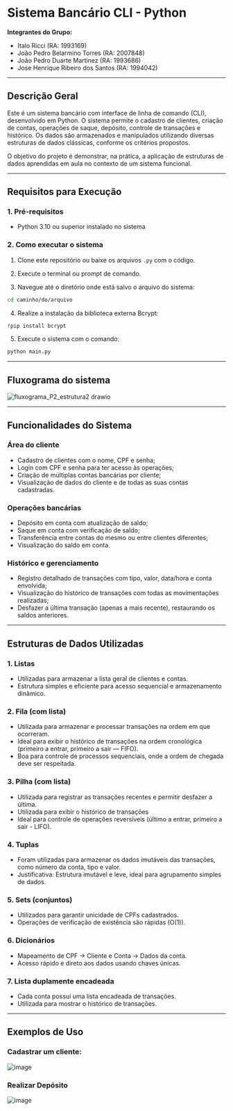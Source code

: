# Sistema Bancário CLI - Python

**Integrantes do Grupo:**
* Italo Ricci (RA: 1993169)
* João Pedro Belarmino Torres (RA: 2007848)
* João Pedro Duarte Martinez (RA: 1993686)
* Jose Henrique Ribeiro dos Santos (RA: 1994042)

---

## Descrição Geral

Este é um sistema bancário com interface de linha de comando (CLI), desenvolvido em Python. O sistema permite o cadastro de clientes, criação de contas, operações de saque, depósito, controle de transações e histórico. Os dados são armazenados e manipulados utilizando diversas estruturas de dados clássicas, conforme os critérios propostos.

O objetivo do projeto é demonstrar, na prática, a aplicação de estruturas de dados aprendidas em aula no contexto de um sistema funcional.

---

## Requisitos para Execução

### 1. Pré-requisitos

* Python 3.10 ou superior instalado no sistema

### 2. Como executar o sistema

1. Clone este repositório ou baixe os arquivos `.py` com o código.

2. Execute o terminal ou prompt de comando.

3. Navegue até o diretório onde está salvo o arquivo do sistema:

```bash
cd caminho/do/arquivo
```
4. Realize a instalação da biblioteca externa Bcrypt:
```bash
!pip install bcrypt
```
5. Execute o sistema com o comando:

```bash
python main.py
```
---
## Fluxograma do sistema 
![fluxograma_P2_estrutura2 drawio](https://github.com/user-attachments/assets/9c87917c-0ac0-49d7-83ee-07a9f63e233b)


---

## Funcionalidades do Sistema

### Área do cliente

* Cadastro de clientes com o nome, CPF e senha;
* Login com CPF e senha  para ter acesso às operações;
* Criação de múltiplas contas bancárias por cliente;
* Visualização de dados do cliente e de todas as suas contas cadastradas.

### Operações bancárias
* Depósito em conta com atualização de saldo;
* Saque em conta com verificação de saldo;
* Transferência entre contas do mesmo ou entre clientes diferentes;
* Visualização do saldo em conta.

### Histórico e gerenciamento
* Registro detalhado de transações com tipo, valor, data/hora e conta envolvida;
* Visualização do histórico de transações com todas as movimentações realizadas;
* Desfazer a última transação (apenas a mais recente), restaurando os saldos anteriores.
  
---

## Estruturas de Dados Utilizadas

### 1. **Listas**

* Utilizadas para armazenar a lista geral de clientes e contas.
* Estrutura simples e eficiente para acesso sequencial e armazenamento dinâmico.

### 2. **Fila (com lista)**

* Utilizada para armazenar e processar transações na ordem em que ocorreram.
* Ideal para exibir o histórico de transações na ordem cronológica (primeiro a entrar, primeiro a sair — FIFO).
* Boa para controle de processos sequenciais, onde a ordem de chegada deve ser respeitada.

### 3. **Pilha (com lista)**
* Utilizada para registrar as transações recentes e permitir desfazer a última.
* Utilizada para exibir o histórico de transações
* Ideal para controle de operações reversíveis (último a entrar, primeiro a sair - LIFO).

### 4. **Tuplas**

* Foram utilizadas para armazenar os dados imutáveis das transações, como número da conta, tipo e valor.
* Justificativa: Estrutura imutável e leve, ideal para agrupamento simples de dados.

### 5. **Sets (conjuntos)**

* Utilizados para garantir unicidade de CPFs cadastrados.
* Operações de verificação de existência são rápidas (O(1)).

### 6. **Dicionários**

* Mapeamento de CPF → Cliente e Conta → Dados da conta.
* Acesso rápido e direto aos dados usando chaves únicas.

### 7. **Lista duplamente encadeada**

* Cada conta possui uma lista encadeada de transações.
* Utilizada para mostrar o histórico de transações.

---

## Exemplos de Uso

### Cadastrar um cliente:
![image](https://github.com/user-attachments/assets/81bd12e3-86cd-47c8-9505-980be5c80fe6)

### Realizar Depósito

![image](https://github.com/user-attachments/assets/8fea0ff7-e6c8-4eb1-837e-a5d16296f6c9)
